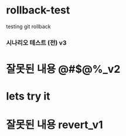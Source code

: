 # rollback-test
testing git rollback
### 시나리오 테스트 (전) v3
# 잘못된 내용 @#$@%_v2
# lets try it
# 잘못된 내용 revert_v1